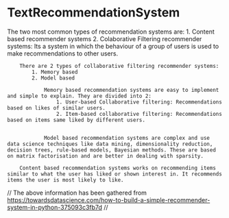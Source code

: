 # TextRecommendationSystem

The two most common types of recommendation systems are: 1. Content based recommender systems 2. Colaborative Filtering recommender systems: Its a system in which the behaviour of a group of users is used to make recommendations to other users.

        There are 2 types of collaborative filtering recommender systems:
            1. Memory based
            2. Model based

                Memory based recommendation systems are easy to implement and simple to explain. They are divided into 2:
                    1. User-based Collaborative filtering: Recommendations based on likes of similar users.
                    2. Item-based collaborative filtering: Recommendations based on items same liked by different users.


                Model based recommendation systems are complex and use data science techniques like data mining, dimensionality reduction, decision trees, rule-based models, Bayesian methods. These are based on matrix factorisation and are better in dealing with sparsity.

        Content based recommendation systems works on recommending items similar to what the user has liked or shown interest in. It recommends items the user is most likely to like.

// The above information has been gathered from https://towardsdatascience.com/how-to-build-a-simple-recommender-system-in-python-375093c3fb7d //
